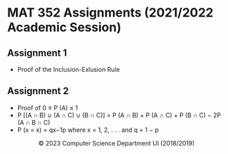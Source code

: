 # MAT 352 Assignments (2021/2022 Academic Session)

## Assignment 1
- Proof of the  Inclusion-Exlusion Rule

## Assignment 2
- Proof of  0 ≤ P (A) ≤ 1
- P [(A ∩ B) ∪ (A ∩ C) ∪ (B ∩ C)] = P (A ∩ B) + P (A ∩ C) + P (B ∩ C) − 2P (A ∩ B ∩ C)
- P (x = x) = qx−1p where x = 1, 2, . . . and q = 1 − p


<p style="text-align: center;"> &#169 2023 Computer Science Department UI (2018/2019)</p>
